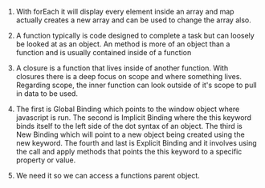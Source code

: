 1. With forEach it will display every element inside an array and map actually creates a new array and can be used to 
change the array also.

2. A function typically is code designed to complete a task but can loosely be looked at as an object. 
An method is more of an object than a function and is usually contained inside of a function

3. A closure is a function that lives inside of another function. With closures there is a deep focus on scope and where something lives. 
Regarding scope, the inner function can look outside of it's scope to pull in data to be used.

4. The first is Global Binding which points to the window object where javascript is run.
The second is Implicit Binding where the this keyword binds itself to the left side of the dot syntax of an object.
The third is New Binding which will point to a new object being created using the new keyword.
The fourth and last is Explicit Binding and it involves using the call and apply methods that points the this keyword to a specific property
or value.

5. We need it so we can access a functions parent object.